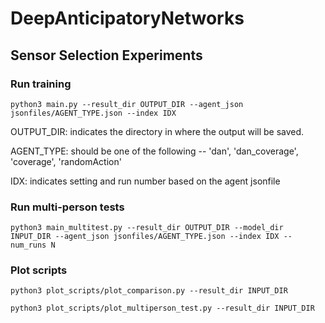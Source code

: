 # DeepAnticipatoryNetworks

## Sensor Selection Experiments

### Run training

`python3 main.py --result_dir OUTPUT_DIR --agent_json jsonfiles/AGENT_TYPE.json --index IDX` 

OUTPUT_DIR: indicates the directory in where the output will be saved.

AGENT_TYPE: should be one of the following -- 'dan', 'dan_coverage', 'coverage', 'randomAction'

IDX: indicates setting and run number based on the agent jsonfile

### Run multi-person tests

`python3 main_multitest.py --result_dir OUTPUT_DIR --model_dir INPUT_DIR --agent_json jsonfiles/AGENT_TYPE.json --index IDX --num_runs N`

### Plot scripts

`python3 plot_scripts/plot_comparison.py --result_dir INPUT_DIR`

`python3 plot_scripts/plot_multiperson_test.py --result_dir INPUT_DIR`
